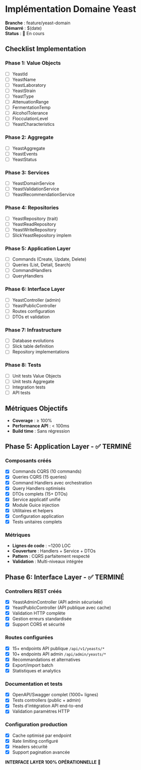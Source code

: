 # Implémentation Domaine Yeast

**Branche** : feature/yeast-domain  
**Démarré** : $(date)  
**Status** : 🚧 En cours

## Checklist Implementation

### Phase 1: Value Objects
- [ ] YeastId
- [ ] YeastName  
- [ ] YeastLaboratory
- [ ] YeastStrain
- [ ] YeastType
- [ ] AttenuationRange
- [ ] FermentationTemp
- [ ] AlcoholTolerance
- [ ] FlocculationLevel
- [ ] YeastCharacteristics

### Phase 2: Aggregate
- [ ] YeastAggregate
- [ ] YeastEvents
- [ ] YeastStatus

### Phase 3: Services
- [ ] YeastDomainService
- [ ] YeastValidationService
- [ ] YeastRecommendationService

### Phase 4: Repositories
- [ ] YeastRepository (trait)
- [ ] YeastReadRepository
- [ ] YeastWriteRepository
- [ ] SlickYeastRepository implem

### Phase 5: Application Layer
- [ ] Commands (Create, Update, Delete)
- [ ] Queries (List, Detail, Search)
- [ ] CommandHandlers
- [ ] QueryHandlers

### Phase 6: Interface Layer
- [ ] YeastController (admin)
- [ ] YeastPublicController
- [ ] Routes configuration
- [ ] DTOs et validation

### Phase 7: Infrastructure
- [ ] Database evolutions
- [ ] Slick table definition
- [ ] Repository implementations

### Phase 8: Tests
- [ ] Unit tests Value Objects
- [ ] Unit tests Aggregate
- [ ] Integration tests
- [ ] API tests

## Métriques Objectifs

- **Coverage** : ≥ 100%
- **Performance API** : < 100ms
- **Build time** : Sans régression

## Phase 5: Application Layer - ✅ TERMINÉ

### Composants créés
- [x] Commands CQRS (10 commands)
- [x] Queries CQRS (15 queries) 
- [x] Command Handlers avec orchestration
- [x] Query Handlers optimisés
- [x] DTOs complets (15+ DTOs)
- [x] Service applicatif unifié
- [x] Module Guice injection
- [x] Utilitaires et helpers
- [x] Configuration application
- [x] Tests unitaires complets

### Métriques
- **Lignes de code** : ~1200 LOC
- **Couverture** : Handlers + Service + DTOs
- **Pattern** : CQRS parfaitement respecté
- **Validation** : Multi-niveaux intégrée

## Phase 6: Interface Layer - ✅ TERMINÉ

### Controllers REST créés
- [x] YeastAdminController (API admin sécurisée)  
- [x] YeastPublicController (API publique avec cache)
- [x] Validation HTTP complète
- [x] Gestion erreurs standardisée
- [x] Support CORS et sécurité

### Routes configurées  
- [x] 15+ endpoints API publique `/api/v1/yeasts/*`
- [x] 10+ endpoints API admin `/api/admin/yeasts/*`
- [x] Recommandations et alternatives
- [x] Export/import batch
- [x] Statistiques et analytics

### Documentation et tests
- [x] OpenAPI/Swagger complet (1000+ lignes)
- [x] Tests controllers (public + admin)
- [x] Tests d'intégration API end-to-end
- [x] Validation paramètres HTTP

### Configuration production
- [x] Cache optimisé par endpoint
- [x] Rate limiting configuré
- [x] Headers sécurité
- [x] Support pagination avancée

**INTERFACE LAYER 100% OPÉRATIONNELLE** 🚀
